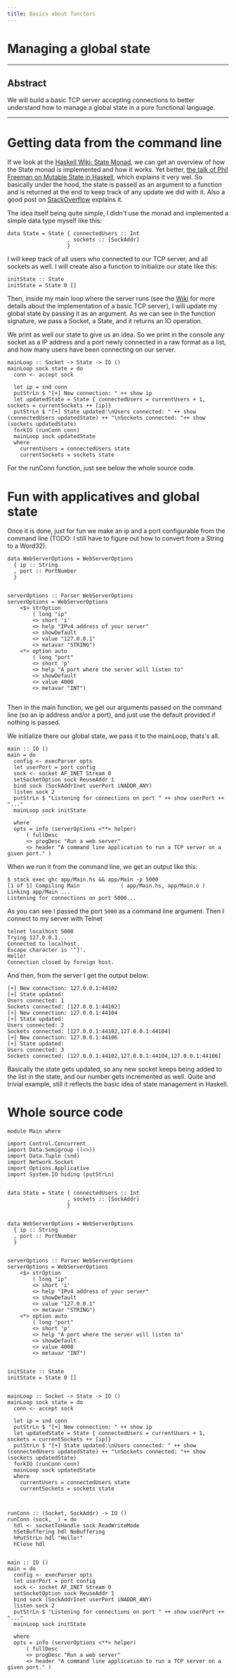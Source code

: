 ```yaml
---
title: Basics about functors
---
```


# Managing a global state


---
## Abstract

We will build a basic TCP server accepting connections to better
understand how to manage a global state in a pure functional language.

---

# Getting data from the command line


If we look at the [Haskell Wiki: State
Monad](https://wiki.haskell.org/State_Monad), we can get an overview
of how the State monad is implemented and how it works. Yet better,
[the talk of Phil Freeman on Mutable State in
Haskell](https://www.youtube.com/watch?v=thyO6p2bMAc), which explains
it very wel. So basically under the hood, the state is passed as an
argument to a function and is returned at the end to keep track of any
update we did with it. Also a good post on
[StackOverflow](https://stackoverflow.com/questions/13536761/what-other-ways-can-state-be-handled-in-a-pure-functional-language-besides-with)
explains it.

The idea itself being quite simple, I didn't use the monad and
implemented a simple data type myself like this:

```
data State = State { connectedUsers :: Int
                   , sockets :: [SockAddr]
                   }
```

I will keep track of all users who connected to our TCP server, and
all sockets as well. I will create also a function to initialize our
state like this:

```
initState :: State
initState = State 0 []
```

Then, inside my main loop where the server runs (see the
[Wiki](https://wiki.haskell.org/Implement_a_chat_server) for more
details about the implementation of a basic TCP server), I will update
my global state by passing it as an argument. As we can see in the
function signature, we pass a Socket, a State, and it returns an IO
operation.

We print as well our state to give us an idea. So we print in the
console any socket as a IP address and a port newly connected in a raw
format as a list, and how many users have been connecting on our
server.

```
mainLoop :: Socket -> State -> IO ()
mainLoop sock state = do
  conn <- accept sock

  let ip = snd conn
  putStrLn $ "[+] New connection: " ++ show ip
  let updatedState = State { connectedUsers = currentUsers + 1, sockets = currentSockets ++ [ip]}
  putStrLn $ "[+] State updated:\nUsers connected: " ++ show (connectedUsers updatedState) ++ "\nSockets connected: "++ show (sockets updatedState)
  forkIO (runConn conn)
  mainLoop sock updatedState
  where
    currentUsers = connectedUsers state
    currentSockets = sockets state
```

For the runConn function, just see below the whole source code.

# Fun with applicatives and global state

Once it is done, just for fun we make an ip and a port configurable
from the command line (TODO: I still have to figure out how to convert
from a String to a Word32).

```
data WebServerOptions = WebServerOptions
  { ip :: String
  , port :: PortNumber
  }


serverOptions :: Parser WebServerOptions
serverOptions = WebServerOptions
    <$> strOption
        ( long "ip"
        <> short 'i'
        <> help "IPv4 address of your server"
        <> showDefault
        <> value "127.0.0.1"
        <> metavar "STRING")
    <*> option auto
        ( long "port"
        <> short 'p'
        <> help "A port where the server will listen to"
        <> showDefault
        <> value 4000
        <> metavar "INT")


```

Then in the main function, we get our arguments passed on the command
line (so an ip address and/or a port), and just use the default
provided if nothing is passed.

We initialize there our global state, we pass it to the mainLoop, thats's all.

```
main :: IO ()
main = do
  config <- execParser opts
  let userPort = port config
  sock <- socket AF_INET Stream 0
  setSocketOption sock ReuseAddr 1
  bind sock (SockAddrInet userPort iNADDR_ANY)
  listen sock 2
  putStrLn $ "Listening for connections on port " ++ show userPort ++ "..."
  mainLoop sock initState

  where
  opts = info (serverOptions <**> helper)
      ( fullDesc
      <> progDesc "Run a web server"
      <> header "A command line application to run a TCP server on a given port." )
```

When we run it from the command line, we get an output like this:

```
$ stack exec ghc app/Main.hs && app/Main -p 5000
[1 of 1] Compiling Main             ( app/Main.hs, app/Main.o )
Linking app/Main ...
Listening for connections on port 5000...

```

As you can see I passed the port `5000` as a command line
argument. Then I connect to my server with Telnet

```
telnet localhost 5000
Trying 127.0.0.1...
Connected to localhost.
Escape character is '^]'.
Hello!
Connection closed by foreign host.
```

And then, from the server I get the output below:

```
[+] New connection: 127.0.0.1:44102
[+] State updated:
Users connected: 1
Sockets connected: [127.0.0.1:44102]
[+] New connection: 127.0.0.1:44104
[+] State updated:
Users connected: 2
Sockets connected: [127.0.0.1:44102,127.0.0.1:44104]
[+] New connection: 127.0.0.1:44106
[+] State updated:
Users connected: 3
Sockets connected: [127.0.0.1:44102,127.0.0.1:44104,127.0.0.1:44106]
```

Basically the state gets updated, so any new socket keeps being added
to the list in the state, and our number gets incremented as
well. Quite and trivial example, still it reflects the basic idea of
state management in Haskell.


# Whole source code

```
module Main where

import Control.Concurrent
import Data.Semigroup ((<>))
import Data.Tuple (snd)
import Network.Socket
import Options.Applicative
import System.IO hiding (putStrLn)


data State = State { connectedUsers :: Int
                   , sockets :: [SockAddr]
                   }


data WebServerOptions = WebServerOptions
  { ip :: String
  , port :: PortNumber
  }


serverOptions :: Parser WebServerOptions
serverOptions = WebServerOptions
    <$> strOption
        ( long "ip"
        <> short 'i'
        <> help "IPv4 address of your server"
        <> showDefault
        <> value "127.0.0.1"
        <> metavar "STRING")
    <*> option auto
        ( long "port"
        <> short 'p'
        <> help "A port where the server will listen to"
        <> showDefault
        <> value 4000
        <> metavar "INT")


initState :: State
initState = State 0 []


mainLoop :: Socket -> State -> IO ()
mainLoop sock state = do
  conn <- accept sock

  let ip = snd conn
  putStrLn $ "[+] New connection: " ++ show ip
  let updatedState = State { connectedUsers = currentUsers + 1, sockets = currentSockets ++ [ip]}
  putStrLn $ "[+] State updated:\nUsers connected: " ++ show (connectedUsers updatedState) ++ "\nSockets connected: "++ show (sockets updatedState)
  forkIO (runConn conn)
  mainLoop sock updatedState
  where
    currentUsers = connectedUsers state
    currentSockets = sockets state



runConn :: (Socket, SockAddr) -> IO ()
runConn (sock, _) = do
  hdl <- socketToHandle sock ReadWriteMode
  hSetBuffering hdl NoBuffering
  hPutStrLn hdl "Hello!"
  hClose hdl


main :: IO ()
main = do
  config <- execParser opts
  let userPort = port config
  sock <- socket AF_INET Stream 0
  setSocketOption sock ReuseAddr 1
  bind sock (SockAddrInet userPort iNADDR_ANY)
  listen sock 2
  putStrLn $ "Listening for connections on port " ++ show userPort ++ "..."
  mainLoop sock initState

  where
  opts = info (serverOptions <**> helper)
      ( fullDesc
      <> progDesc "Run a web server"
      <> header "A command line application to run a TCP server on a given port." )
```
